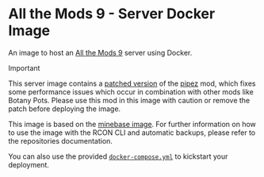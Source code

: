# All the Mods 9 - Server Docker Image

An image to host an [All the Mods 9](https://www.curseforge.com/minecraft/modpacks/all-the-mods-9) server using Docker.

> [!IMPORTANT]
> This server image contains a [patched version](https://github.com/Skillkiller/pipez) of the [pipez](https://github.com/henkelmax/pipez) mod, which fixes some performance issues which occur in combination with other mods like Botany Pots. Please use this mod in this image with caution or remove the patch before deploying the image.

This image is based on the [minebase image](https://github.com/zekroTJA/minebase). For further information on how to use the image with the RCON CLI and automatic backups, please refer to the repositories documentation.

You can also use the provided [`docker-compose.yml`](./docker-compose.yml) to kickstart your deployment.